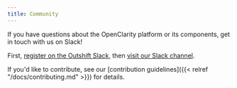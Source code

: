 ```yaml
---
title: Community
---
```


If you have questions about the OpenClarity platform or its components, get in touch with us on Slack!

First, [register on the Outshift Slack](https://outshift.com/slack), then [visit our Slack channel](https://outshift.slack.com/messages/vmclarity).

If you'd like to contribute, see our [contribution guidelines]({{< relref "/docs/contributing.md" >}}) for details.
